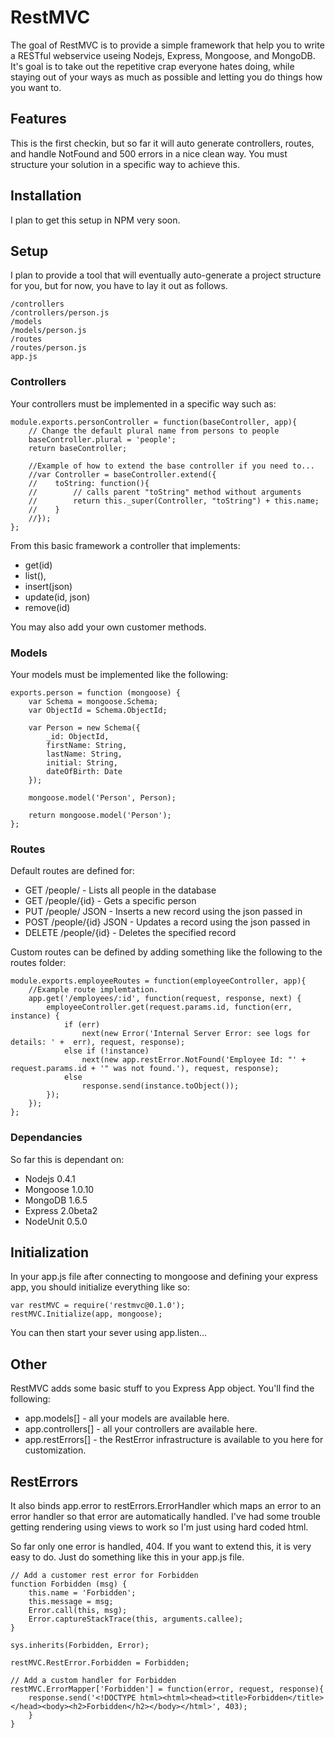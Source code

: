 RestMVC
=======

The goal of RestMVC is to  provide a simple framework that help you to write a RESTful webservice useing Nodejs, Express, Mongoose, and MongoDB.  It's goal is to take out the repetitive crap everyone hates doing, while staying out of your ways as much as possible and letting you do things how you want to.

## Features

This is the first checkin, but so far it will auto generate controllers, routes, and handle NotFound and 500 errors in a nice clean way.  You must structure your solution in a specific way to achieve this.

## Installation

I plan to get this setup in NPM very soon.

## Setup

I plan to provide a tool that will eventually auto-generate a project structure for you, but for now, you have to lay it out as follows.

    /controllers
    /controllers/person.js
    /models
    /models/person.js
    /routes
    /routes/person.js
    app.js

### Controllers

Your controllers must be implemented in a specific way such as:

    module.exports.personController = function(baseController, app){
        // Change the default plural name from persons to people
        baseController.plural = 'people';
        return baseController;

        //Example of how to extend the base controller if you need to...
        //var Controller = baseController.extend({
        //    toString: function(){
        //        // calls parent "toString" method without arguments
        //        return this._super(Controller, "toString") + this.name;
        //    }
        //});
    };

From this basic framework a controller that implements:

  * get(id)
  * list(),
  * insert(json)
  * update(id, json)
  * remove(id)

You may also add your own customer methods.

### Models

Your models must be implemented like the following:

    exports.person = function (mongoose) {
        var Schema = mongoose.Schema;
        var ObjectId = Schema.ObjectId;

        var Person = new Schema({
            _id: ObjectId,
            firstName: String,
            lastName: String,
            initial: String,
            dateOfBirth: Date
        });

        mongoose.model('Person', Person);

        return mongoose.model('Person');
    };

### Routes

Default routes are defined for:

  * GET /people/ - Lists all people in the database
  * GET /people/{id} - Gets a specific person
  * PUT /people/ JSON - Inserts a new record using the json passed in
  * POST /people/{id} JSON - Updates a record using the json passed in
  * DELETE /people/{id} - Deletes the specified record

Custom routes can be defined by adding something like the following to the routes folder:

    module.exports.employeeRoutes = function(employeeController, app){
        //Example route implemtation.
        app.get('/employees/:id', function(request, response, next) {
            employeeController.get(request.params.id, function(err, instance) {
                if (err)
                    next(new Error('Internal Server Error: see logs for details: ' +  err), request, response);
                else if (!instance)
                    next(new app.restError.NotFound('Employee Id: "' + request.params.id + '" was not found.'), request, response);
                else
                    response.send(instance.toObject());
            });
        });
    };

### Dependancies

So far this is dependant on:

  * Nodejs 0.4.1
  * Mongoose 1.0.10
  * MongoDB 1.6.5
  * Express 2.0beta2
  * NodeUnit 0.5.0

## Initialization

In your app.js file after connecting to mongoose and defining your express app, you should initialize everything like so:

    var restMVC = require('restmvc@0.1.0');
    restMVC.Initialize(app, mongoose);

You can then start your sever using app.listen...

## Other

RestMVC adds some basic stuff to you Express App object.  You'll find the following:

  * app.models[] - all your models are available here.
  * app.controllers[] - all your controllers are available here.
  * app.restErrors[] - the RestError infrastructure is available to you here for customization.

## RestErrors

It also binds app.error to restErrors.ErrorHandler which maps an error to an error handler so that error are automatically handled.  I've had some trouble getting rendering using views to work so I'm just using hard coded html.

So far only one error is handled, 404.  If you want to extend this, it is very easy to do.  Just do something like this in your app.js file.

    // Add a customer rest error for Forbidden
    function Forbidden (msg) {
        this.name = 'Forbidden';
        this.message = msg;
        Error.call(this, msg);
        Error.captureStackTrace(this, arguments.callee);
    }

    sys.inherits(Forbidden, Error);

    restMVC.RestError.Forbidden = Forbidden;

    // Add a custom handler for Forbidden
    restMVC.ErrorMapper['Forbidden'] = function(error, request, response){
        response.send('<!DOCTYPE html><html><head><title>Forbidden</title></head><body><h2>Forbidden</h2></body></html>', 403);
        }
    }